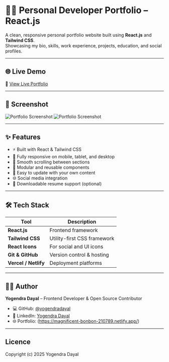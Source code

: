 # 🧑‍💻 Personal Developer Portfolio – React.js

A clean, responsive personal portfolio website built using **React.js** and **Tailwind CSS**.  
Showcasing my bio, skills, work experience, projects, education, and social profiles.

---

## 🌐 Live Demo

📍 [View Live Portfolio](https://your-deployed-site.com)

---

## 📸 Screenshot

![Portfolio Screenshot](screenshot.png)
![Portfolio Screenshot](screenshot1.png)

---

## ✨ Features

- ⚡ Built with React & Tailwind CSS
- 📱 Fully responsive on mobile, tablet, and desktop
- 🔗 Smooth scrolling between sections
- 🧩 Modular and reusable components
- 📂 Easy to update with your own content
- 🌐 Social media integration
- 📄 Downloadable resume support (optional)

---

## 🛠️ Tech Stack

| Tool            | Description                      |
|-----------------|----------------------------------|
| **React.js**    | Frontend framework               |
| **Tailwind CSS**| Utility-first CSS framework      |
| **React Icons** | For social and UI icons          |
| **Git & GitHub**| Version control & hosting        |
| **Vercel / Netlify** | Deployment platforms       |

---
## 👨‍🎨 Author

**Yogendra Dayal** – Frontend Developer & Open Source Contributor

- 💻 GitHub: [@yogendradayal](https://github.com/yogendradayal)
- 🔗 LinkedIn: [Yogendra Dayal](https://linkedin.com/in/yogendra-dayal)
- 🌐 Portfolio: (https://magnificent-bonbon-210789.netlify.app/)
---
## Licence 

Copyright (c) 2025 Yogendra Dayal

